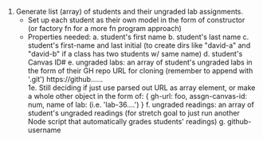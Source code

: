1. Generate list (array) of students and their ungraded lab assignments.
   * Set up each student as their own model in the form of constructor (or factory fn for a more fn program approach)
   * Properties needed:
      a. student's first name
      b. student's last name
      c. student's first-name and last initial (to create dirs like "david-a" and "david-b" if a class has two students w/ same name)
      d. student's Canvas ID#
      e. ungraded labs: an array of student's ungraded labs in the form of their GH repo URL for cloning (remember to append with '.git')   https://github......        
        1e. Still deciding if just use parsed out URL as array element, or make a whole other object in the form of:
          {
            gh-url: foo,
            assgn-canvas-id: num,
            name of lab: (i.e. 'lab-36....')
          }
      f. ungraded readings: an array of student's ungraded readings (for stretch goal to just run another Node script that automatically grades students' readings)
      g. github-username
